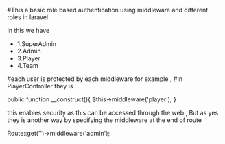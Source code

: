 #This a basic role based authentication using middleware and different roles in laravel 

In this we have 
 - 1.SuperAdmin
 - 2.Admin
 - 3.Player
 - 4.Team 

#each user is protected by each middleware for example ,
#In PlayerController they is 

public function __construct(){
    $this->middleware('player');
}

this enables security as this can be accessed through the web , But as yes they is another
way by specifying the middleware at the end of route

Route::get('')->middleware('admin');

